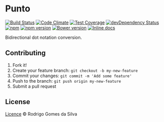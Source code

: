 # Punto

[![Build Status](https://travis-ci.org/rodrigogs/punto.svg?branch=master)](https://travis-ci.org/rodrigogs/punto)
[![Code Climate](https://codeclimate.com/github/rodrigogs/punto/badges/gpa.svg)](https://codeclimate.com/github/rodrigogs/punto)
[![Test Coverage](https://codeclimate.com/github/rodrigogs/punto/badges/coverage.svg)](https://codeclimate.com/github/rodrigogs/punto/coverage)
[![devDependency Status](https://david-dm.org/rodrigogs/punto/dev-status.svg)](https://david-dm.org/rodrigogs/punto#info=devDependencies)
[![npm](https://img.shields.io/npm/dt/punto.svg)](https://www.npmjs.com/package/punto)
[![npm version](https://badge.fury.io/js/punto.svg)](https://badge.fury.io/js/punto)
[![Bower version](https://badge.fury.io/bo/punto.svg)](https://badge.fury.io/bo/punto)
[![Inline docs](http://inch-ci.org/github/rodrigogs/punto.svg?branch=master)](http://inch-ci.org/github/rodrigogs/punto)

Bidirectional dot notation conversion.

## Contributing

1. Fork it!
2. Create your feature branch: `git checkout -b my-new-feature`
3. Commit your changes: `git commit -m 'Add some feature'`
4. Push to the branch: `git push origin my-new-feature`
5. Submit a pull request

## License

[Licence](https://github.com/rodrigogs/kairos/blob/master/LICENSE) © Rodrigo Gomes da Silva
